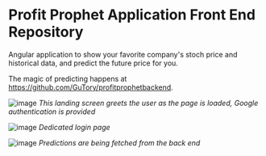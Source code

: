 
# Profit Prophet Application Front End Repository

Angular application to show your favorite company's stoch price and historical data, and predict the future price for you.

The magic of predicting happens at https://github.com/GuTory/profitprophetbackend. 

![image](https://github.com/GuTory/profitprophetfrontend/assets/77408486/a3ced78f-21cb-49f0-8c7e-9dfa48a2ca0f)
*This landing screen greets the user as the page is loaded, Google authentication is provided*

![image](https://github.com/GuTory/profitprophetfrontend/assets/77408486/a09e5d6c-00ec-4fce-9a79-b7a2fad8a8f9)
*Dedicated login page*

![image](https://github.com/GuTory/profitprophetfrontend/assets/77408486/6e20af8f-a66f-4508-95a2-b03b0c53d3f9)
*Predictions are being fetched from the back end*
